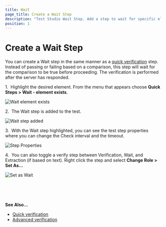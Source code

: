 ```yaml
---
title: Wait
page_title: Create a Wait Step
description: "Test Studio Wait Step. Add a step to wait for specific element /element state in Test Studio test. My test is failing on random step by each execution. Can I slow down the Test Studio test execution depending on how fast the automated page application loads the elements."
position: 1
---
```

# Create a Wait Step

You can create a Wait step in the same manner as a <a href="/features/recorder/advanced-recording-tools/element-steps/verifications/quick-verification" target="_blank">quick verification</a> step. Instead of passing or failing based on a comparison, this step will wait for the comparison to be true before proceeding. The verification is performed after the server has responded. 

1.&nbsp; Highlight the desired element. From the menu that appears choose **Quick Steps > Wait - element exists**.

![Wait element exists][1]

2.&nbsp; The Wait step is added to the test.

![Wait step added][2]

3.&nbsp; With the Wait step highlighted, you can see the test step properties where you can change the Check interval and the timeout.

![Step Properties][3]

4.&nbsp; You can also toggle a verify step between Verification, Wait, and Extraction (if based on text). Right click the step and select __Change Role > Set As...__

![Set as Wait][4]

<br />
<br />
<br />

__See Also...__

* <a href="/features/recorder/advanced-recording-tools/element-steps/verifications/quick-verification" target="_blank">Quick verification</a>
* <a href="/features/recorder/advanced-recording-tools/element-steps/verifications/advanced-verification" target="_blank">Advanced verification</a>

[1]: /img/features/recorder/advanced-recording-tools/element-steps/verifications/wait/fig1.png
[2]: /img/features/recorder/advanced-recording-tools/element-steps/verifications/wait/fig2.png
[3]: /img/features/recorder/advanced-recording-tools/element-steps/verifications/wait/fig3.png
[4]: /img/features/recorder/advanced-recording-tools/element-steps/verifications/wait/fig4.png
